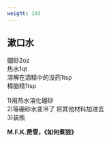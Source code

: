 ```yaml
---
weight: 103
---
```


## 漱口水

硼砂2oz  
热水1qt  
溶解在酒精中的没药1tsp  
樟脑精1tsp

1)用热水溶化硼砂  
2)等硼砂水变冷了 将其他材料加进去  
3)装瓶

**M.F.K.费雪，《如何煮狼》**
